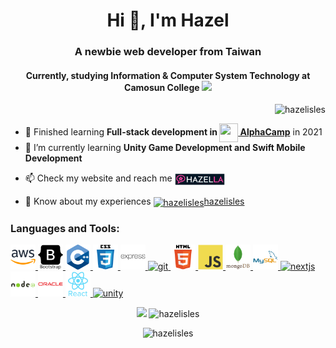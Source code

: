 

<!--**hazelisles/hazelisles** is a ✨ _special_ ✨ repository because its `README.md` (this file) appears on your GitHub profile.-->

<h1 align="center">Hi 👋, I'm Hazel</h1>
<h3 align="center">A newbie web developer from Taiwan</h3>
<h4 align="center">Currently, studying Information & Computer System Technology at Camosun College <img src="https://raw.githubusercontent.com/yammadev/flag-icons/master/png/CA%402x.png" height="15"></h4>
<p align="right"><img src="https://komarev.com/ghpvc/?username=hazelisles&label=Profile%20views&color=0e75b6&style=plastic" alt="hazelisles" /></p>


- 🌱 Finished learning **Full-stack development in [<img align="center" src="https://avatars.githubusercontent.com/u/8667311?s=200&v=4" height="30" width="30" /> AlphaCamp](https://tw.alphacamp.co/)** in 2021
- 🌱 I’m currently learning **Unity Game Development and Swift Mobile Development**
<!--
- 👨‍💻 Ongoing project - Vanilla JavaScript is available at <a href="https://github.com/hazelisles/vanillajs" target="blank"><img align="center" src="https://img.icons8.com/material-outlined/96/000000/github.png" alt="@hazelisles" height="30" width="30" />Hello Vanilla</a>

- 📝 My favorite side-project in 2021 <a href="https://github.com/hazelisles/expense-tracker" target="blank"><img align="center" src="http://cdn.onlinewebfonts.com/svg/img_464494.png" alt="@hazelisles" height="30" width="30" /> web app - expense tracker</a>
-->
- 📫 Check my website and reach me <a href="https://hazelisles.github.io/en/" target="blank"><img align="center" src="https://github.com/hazelisles/hazelisles.github.io/blob/main/hazel-logo.png" width="80" alt="hazelLA" /></a>

- 📄 Know about my experiences <a href="https://linkedin.com/in/hazelisles/" target="blank"><img align="center" src="https://img.icons8.com/fluent/96/000000/linkedin.png" alt="hazelisles" height="30" width="30" />hazelisles</a>


<h3 align="left">Languages and Tools:</h3>

<p align="left"> <a href="https://aws.amazon.com" target="_blank" rel="noreferrer"> <img src="https://raw.githubusercontent.com/devicons/devicon/master/icons/amazonwebservices/amazonwebservices-original-wordmark.svg" alt="aws" width="40" height="40"/> </a> <a href="https://getbootstrap.com" target="_blank" rel="noreferrer"> <img src="https://raw.githubusercontent.com/devicons/devicon/master/icons/bootstrap/bootstrap-plain-wordmark.svg" alt="bootstrap" width="40" height="40"/> </a> <a href="https://www.w3schools.com/cpp/" target="_blank" rel="noreferrer"> <img src="https://raw.githubusercontent.com/devicons/devicon/master/icons/cplusplus/cplusplus-original.svg" alt="cplusplus" width="40" height="40"/> </a> <a href="https://www.w3schools.com/css/" target="_blank" rel="noreferrer"> <img src="https://raw.githubusercontent.com/devicons/devicon/master/icons/css3/css3-original-wordmark.svg" alt="css3" width="40" height="40"/> </a> <a href="https://expressjs.com" target="_blank" rel="noreferrer"> <img src="https://raw.githubusercontent.com/devicons/devicon/master/icons/express/express-original-wordmark.svg" alt="express" width="40" height="40"/> </a> <a href="https://git-scm.com/" target="_blank" rel="noreferrer"> <img src="https://www.vectorlogo.zone/logos/git-scm/git-scm-icon.svg" alt="git" width="40" height="40"/> </a> <a href="https://www.w3.org/html/" target="_blank" rel="noreferrer"> <img src="https://raw.githubusercontent.com/devicons/devicon/master/icons/html5/html5-original-wordmark.svg" alt="html5" width="40" height="40"/> </a> <a href="https://developer.mozilla.org/en-US/docs/Web/JavaScript" target="_blank" rel="noreferrer"> <img src="https://raw.githubusercontent.com/devicons/devicon/master/icons/javascript/javascript-original.svg" alt="javascript" width="40" height="40"/> </a> <a href="https://www.mongodb.com/" target="_blank" rel="noreferrer"> <img src="https://raw.githubusercontent.com/devicons/devicon/master/icons/mongodb/mongodb-original-wordmark.svg" alt="mongodb" width="40" height="40"/> </a> <a href="https://www.mysql.com/" target="_blank" rel="noreferrer"> <img src="https://raw.githubusercontent.com/devicons/devicon/master/icons/mysql/mysql-original-wordmark.svg" alt="mysql" width="40" height="40"/> </a> <a href="https://nextjs.org/" target="_blank" rel="noreferrer"> <img src="https://cdn.worldvectorlogo.com/logos/nextjs-2.svg" alt="nextjs" width="40" height="40"/> </a> <a href="https://nodejs.org" target="_blank" rel="noreferrer"> <img src="https://raw.githubusercontent.com/devicons/devicon/master/icons/nodejs/nodejs-original-wordmark.svg" alt="nodejs" width="40" height="40"/> </a> <a href="https://www.oracle.com/" target="_blank" rel="noreferrer"> <img src="https://raw.githubusercontent.com/devicons/devicon/master/icons/oracle/oracle-original.svg" alt="oracle" width="40" height="40"/> </a> <a href="https://reactjs.org/" target="_blank" rel="noreferrer"> <img src="https://raw.githubusercontent.com/devicons/devicon/master/icons/react/react-original-wordmark.svg" alt="react" width="40" height="40"/> </a> <a href="https://unity.com/" target="_blank" rel="noreferrer"> <img src="https://www.vectorlogo.zone/logos/unity3d/unity3d-icon.svg" alt="unity" width="40" height="40"/> </a> </p>



<p align="center">
  <img width="450" src="https://github-readme-stats.vercel.app/api?username=hazelisles&theme=tokyonight">
  <img width="450" src="https://github-readme-stats.vercel.app/api/top-langs?username=hazelisles&show_icons=true&locale=en&theme=algolia&layout=compact" alt="hazelisles">
</p>

<p align="center"> <img src="https://github-readme-streak-stats.herokuapp.com/?user=hazelisles&theme=radical" alt="hazelisles" /></p>
